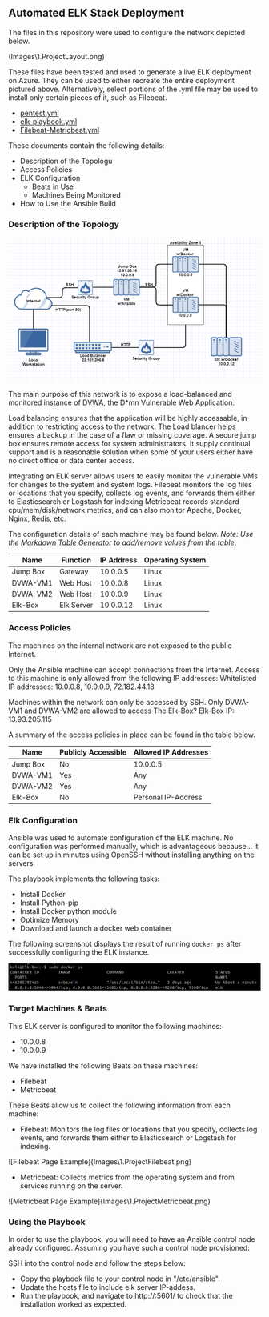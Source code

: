 ## Automated ELK Stack Deployment

The files in this repository were used to configure the network depicted below.

(Images\1.ProjectLayout.png)

These files have been tested and used to generate a live ELK deployment on Azure. They can be used to either recreate the entire deployment pictured above. Alternatively, select portions of the .yml file may be used to install only certain pieces of it, such as Filebeat.

 - [pentest.yml](pentest.yml)
 - [elk-playbook.yml](elk-playbook.yml)
 - [Filebeat-Metricbeat.yml](Filebeat-Metricbeat.yml)

These documents contain the following details:
- Description of the Topologu
- Access Policies
- ELK Configuration
  - Beats in Use
  - Machines Being Monitored
- How to Use the Ansible Build


### Description of the Topology

![Elk-Server Topology](Images/1.ProjectLayout.png)

The main purpose of this network is to expose a load-balanced and monitored instance of DVWA, the D*mn Vulnerable Web Application.

Load balancing ensures that the application will be highly accessable, in addition to restricting access to the network.
The Load blancer helps ensures a backup in the case of a flaw or missing coverage. 
A secure jump box ensures remote access for system administrators. 
It supply continual support and is a reasonable solution when some of your users either have no direct office or data center access.

Integrating an ELK server allows users to easily monitor the vulnerable VMs for changes to the system and system logs.
Filebeat monitors the log files or locations that you specify, collects log events, and forwards them either to Elasticsearch or Logstash for indexing
Metricbeat records standard cpu/mem/disk/network metrics, and can also monitor Apache, Docker, Nginx, Redis, etc.

The configuration details of each machine may be found below.
_Note: Use the [Markdown Table Generator](http://www.tablesgenerator.com/markdown_tables) to add/remove values from the table_.

| Name     | Function   | IP Address | Operating System |
|----------|------------|------------|------------------|
| Jump Box | Gateway    | 10.0.0.5   | Linux            |
| DVWA-VM1 | Web Host   | 10.0.0.8   | Linux            |
| DVWA-VM2 | Web Host   | 10.0.0.9   | Linux            |
| Elk-Box  | Elk Server | 10.0.0.12  | Linux            |

### Access Policies

The machines on the internal network are not exposed to the public Internet. 

Only the Ansible machine can accept connections from the Internet. Access to this machine is only allowed from the following IP addresses:
Whitelisted IP addresses: 10.0.0.8, 10.0.0.9, 72.182.44.18

Machines within the network can only be accessed by SSH.
Only DVWA-VM1 and DVWA-VM2 are allowed to access The Elk-Box? Elk-Box IP: 13.93.205.115


A summary of the access policies in place can be found in the table below.

| Name     | Publicly Accessible | Allowed IP Addresses |
|----------|---------------------|----------------------|
| Jump Box | No                  | 10.0.0.5             |
| DVWA-VM1 | Yes                 | Any                  |
| DVWA-VM2 | Yes                 | Any                  |
| Elk-Box  | No                  | Personal IP-Address  |

### Elk Configuration

Ansible was used to automate configuration of the ELK machine. No configuration was performed manually, which is advantageous because...
it can be set up in minutes using OpenSSH without installing anything on the servers

The playbook implements the following tasks:
- Install Docker
- Install Python-pip
- Install Docker python module
- Optimize Memory
- Download and launch a docker web container

The following screenshot displays the result of running `docker ps` after successfully configuring the ELK instance.

![docker-ps](Images\docker-ps.png)

### Target Machines & Beats
This ELK server is configured to monitor the following machines:
- 10.0.0.8
- 10.0.0.9

We have installed the following Beats on these machines:
- Filebeat
- Metricbeat

These Beats allow us to collect the following information from each machine:
- Filebeat: Monitors the log files or locations that you specify, collects log events, and forwards them either to Elasticsearch or Logstash for indexing.

![Filebeat Page Example]{Images\1.ProjectFilebeat.png)

- Metricbeat: Collects metrics from the operating system and from services running on the server.

![Metricbeat Page Example]{Images\1.ProjectMetricbeat.png)

### Using the Playbook
In order to use the playbook, you will need to have an Ansible control node already configured. Assuming you have such a control node provisioned: 

SSH into the control node and follow the steps below:
- Copy the playbook file to your control node in "/etc/ansible".
- Update the hosts file to include elk server IP-addess.
- Run the playbook, and navigate to http://<elk-server Puplic IP>:5601/ to check that the installation worked as expected.
